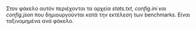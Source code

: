 
Στον φάκελο αυτόν περιέχονται τα αρχεία _stats.txt_, _config.ini_ και _config.json_ που δημιουργούνται κατά την εκτέλεση των benchmarks. Είναι ταξινομημένα ανά φάκελο.
